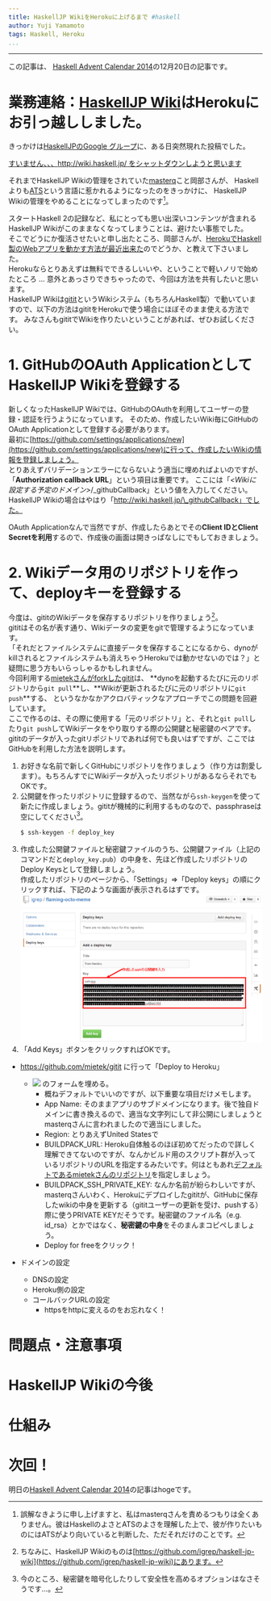 ```yaml
---
title: HaskellJP WikiをHerokuに上げるまで #haskell
author: Yuji Yamamoto
tags: Haskell, Heroku
...
```

---

この記事は、
[Haskell Advent Calendar 2014](http://qiita.com/advent-calendar/2014/haskell)の12月20日の記事です。

# 業務連絡：[HaskellJP Wiki](http://wiki.haskell.jp/)はHerokuにお引っ越ししました。

きっかけは[HaskellJPのGoogle グループ](https://groups.google.com/forum/#!forum/haskell-jp)に、ある日突然現れた投稿でした。

[すいません、、、http://wiki.haskell.jp/ をシャットダウンしようと思います](https://groups.google.com/forum/#!topic/haskell-jp/eBpKV6zGM5o)

それまでHaskellJP Wikiの管理をされていた[masterq](https://twitter.com/masterq_mogumog)こと岡部さんが、
Haskellよりも[ATS](http://jats-ug.metasepi.org/)という言語に惹かれるようになったのをきっかけに、
HaskellJP Wikiの管理をやめることになってしまったのです[^masterq]。

[^masterq]: 誤解なきように申し上げますと、私はmasterqさんを責めるつもりは全くありません。彼はHaskellのよさとATSのよさを理解した上で、彼が作りたいものにはATSがより向いていると判断した、ただそれだけのことです。

スタートHaskell 2の記録など、私にとっても思い出深いコンテンツが含まれるHaskellJP Wikiがこのままなくなってしまうことは、避けたい事態でした。 \
そこでどうにか復活させたいと申し出たところ、岡部さんが、[HerokuでHaskell製のWebアプリを動かす方法が最近出来た](https://haskellonheroku.com/)のでどうか、と教えて下さいました。 \
Herokuならとりあえずは無料でできるしいいや、ということで軽いノリで始めたところ ... 意外とあっさりできちゃったので、今回は方法を共有したいと思います。 \
HaskellJP Wikiは[gitit](https://github.com/jgm/gitit)というWikiシステム（もちろんHaskell製）で動いていますので、以下の方法はgititをHerokuで使う場合にほぼそのまま使える方法です。
みなさんもgititでWikiを作りたいということがあれば、ぜひお試しください。

<a name="registerOauthApp"></a>

# 1. GitHubのOAuth ApplicationとしてHaskellJP Wikiを登録する

新しくなったHaskellJP Wikiでは、GitHubのOAuthを利用してユーザーの登録・認証を行うようになっています。
そのため、作成したいWiki毎にGitHubのOAuth Applicationとして登録する必要があります。 \
最初に[https://github.com/settings/applications/new](https://github.com/settings/applications/new)に行って、作成したいWikiの情報を登録しましょう。 \
とりあえずバリデーションエラーにならないよう適当に埋めればよいのですが、「**Authorization callback URL**」という項目は重要です。
ここには「*\<Wikiに設定する予定のドメイン\>*/\_githubCallback」という値を入力してください。
HaskellJP Wikiの場合はやはり「http://wiki.haskell.jp/\_githubCallback」でした。

OAuth Applicationなんで当然ですが、作成したらあとでその**Client IDとClient Secretを利用**するので、作成後の画面は開きっぱなしにでもしておきましょう。

<a name="registerDeployKey"></a>

# 2. Wikiデータ用のリポジトリを作って、deployキーを登録する

今度は、gititのWikiデータを保存するリポジトリを作りましょう[^wiki-data]。 \
gititはその名が表す通り、Wikiデータの変更をgitで管理するようになっています。 \
「それだとファイルシステムに直接データを保存することになるから、dynoがkillされるとファイルシステムも消えちゃうHerokuでは動かせないのでは？」と疑問に思う方もいらっしゃるかもしれません。 \
今回利用する[mietekさんがforkしたgitit](https://github.com/mietek/instant-gitit)は、
**dynoを起動するたびに元のリポジトリから`git pull`**し、**Wikiが更新されるたびに元のリポジトリに`git push`**する、
というなかなかアクロバティックなアプローチでこの問題を回避しています。 \
ここで作るのは、その際に使用する「元のリポジトリ」と、それと`git pull`したり`git push`してWikiデータをやり取りする際の公開鍵と秘密鍵のペアです。 \
gititのデータが入ったgitリポジトリであれば何でも良いはずですが、ここではGitHubを利用した方法を説明します。

1. お好きな名前で新しくGitHubにリポジトリを作りましょう（作り方は割愛します）。もちろんすでにWikiデータが入ったリポジトリがあるならそれでもOKです。
2. 公開鍵を作ったリポジトリに登録するので、当然ながら`ssh-keygen`を使って新たに作成しましょう。gititが機械的に利用するものなので、passphraseは空にしてください[^no-passphrase]。
    ```bash
    $ ssh-keygen -f deploy_key
    ```
3. 作成した公開鍵ファイルと秘密鍵ファイルのうち、公開鍵ファイル（上記のコマンドだと`deploy_key.pub`）の中身を、先ほど作成したリポジトリのDeploy Keysとして登録しましょう。  \
   作成したリポジトリのページから、「Settings」=\>「Deploy keys」の順にクリックすれば、下記のような画面が表示されるはずです。 \
   ![](/imgs/2014-12-20-deploy-keys.png)
4. 「Add Keys」ボタンをクリックすればOKです。

[^wiki-data]: ちなみに、HaskellJP Wikiのものは[https://github.com/igrep/haskell-jp-wiki](https://github.com/igrep/haskell-jp-wiki)にあります。

[^no-passphrase]: 今のところ、秘密鍵を暗号化したりして安全性を高めるオプションはなさそうです...。

- https://github.com/mietek/gitit に行って「Deploy to Heroku」
    - ![](/imgs/2014-11-29-screencapture-dashboard-next-heroku-com-new.png) のフォームを埋める。
        - 概ねデフォルトでいいのですが、以下重要な項目だけメモします。
        - App Name: そのままアプリのサブドメインになります。後で独自ドメインに書き換えるので、適当な文字列にして非公開にしましょうとmasterqさんに言われましたので適当にしました。
        - Region: とりあえずUnited Statesで
        - BUILDPACK_URL: Heroku自体触るのほぼ初めてだったので詳しく理解できてないのですが、なんかビルド用のスクリプト群が入っているリポジトリのURLを指定するみたいです。何はともあれ[デフォルトであるmietekさんのリポジトリ](https://github.com/mietek/haskell-on-heroku)を指定しましょう。
        - BUILDPACK_SSH_PRIVATE_KEY: なんか名前が紛らわしいですが、masterqさんいわく、Herokuにデプロイしたgititが、GitHubに保存したwikiの中身を更新する（gititユーザーの更新を受け、pushする）際に使うPRIVATE KEYだそうです。秘密鍵のファイル名（e.g. id_rsa）とかではなく、**秘密鍵の中身**をそのまんまコピペしましょう。
        - Deploy for freeをクリック！

- ドメインの設定
    - DNSの設定
    - Heroku側の設定
    - コールバックURLの設定
        - httpsをhttpに変えるのをお忘れなく！

# 問題点・注意事項

# HaskellJP Wikiの今後

# 仕組み

# 次回！

明日の[Haskell Advent Calendar 2014](http://qiita.com/advent-calendar/2014/haskell)の記事はhogeです。
